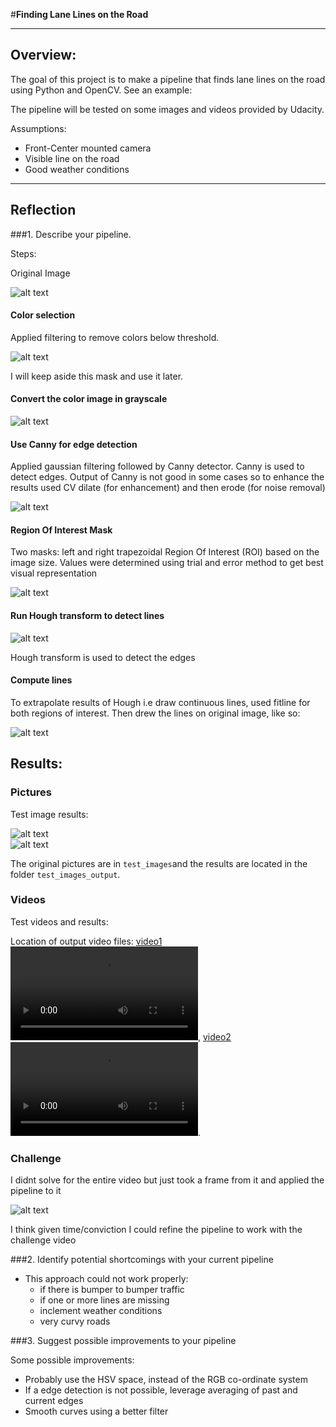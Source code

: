 #**Finding Lane Lines on the Road** 

---
## Overview:

The goal of this project is to make a pipeline that finds lane lines on the road using Python and OpenCV. See an example:

The pipeline will be tested on some images and videos provided by Udacity. 

Assumptions:
* Front-Center mounted camera
* Visible line on the road
* Good weather conditions

[//]: # (Image References)
[image1]: ./test_images/solidWhiteRight.jpg
[image2]: ./outputs/mask_color.jpg
[image3]: ./outputs/grayscale.jpg
[image4]: ./outputs/canny.jpg
[image5]: ./outputs/Region_of_Interest.jpg
[image6]: ./outputs/hough.jpg
[image7]: ./outputs/Output_extrapolated_lines.jpg
[image8]: ./outputs/output_images1.jpg
[image9]: ./outputs/output_images2.jpg 
[image10]: ./outputs/challenge_image.jpg 

[video1]: ./test_videos_output/white_output.mp4
[video2]: ./test_videos_output/yellow_output.mp4

---

## Reflection

###1. Describe your pipeline.

Steps:

Original Image

![alt text][image1]

#### Color selection 

Applied filtering to remove colors below threshold.

![alt text][image2]

I will keep aside this mask and use it later.

#### Convert the color image in grayscale 

![alt text][image3]


#### Use Canny for edge detection 

Applied gaussian filtering followed by Canny detector. Canny is used to detect edges. Output of Canny is not good in some cases so to enhance the results used CV dilate (for enhancement) and then erode (for noise removal)

![alt text][image4]

#### Region Of Interest Mask
Two masks: left and right trapezoidal Region Of Interest (ROI) based on the image size. Values were determined using trial and error method to get best visual representation
 
![alt text][image5]

#### Run Hough transform to detect lines  
  
![alt text][image6]

Hough transform is used to detect the edges


#### Compute lines

To extrapolate results of Hough i.e draw continuous lines, used fitline for both regions of interest. Then drew the lines on original image, like so:  

![alt text][image7]

## Results:

### Pictures
Test image results:

![alt text][image8]  
![alt text][image9] 

The original pictures are in `test_images`and the results are located in the folder `test_images_output`.


### Videos
Test videos and results:   

Location of output video files: [video1]![alt text][video1], [video2]![alt text][video2].

### Challenge

I didnt solve for the entire video but just took a frame from it and applied the pipeline to it

![alt text][image10] 

I think given time/conviction I could refine the pipeline to work with the challenge video

###2. Identify potential shortcomings with your current pipeline

* This approach could not work properly:
    * if there is bumper to bumper traffic
    * if one or more lines are missing
    * inclement weather conditions
    * very curvy roads


###3. Suggest possible improvements to your pipeline

Some possible improvements:

* Probably use the HSV space, instead of the RGB co-ordinate system
* If a edge detection is not possible, leverage averaging of past and current edges
* Smooth curves using a better filter
